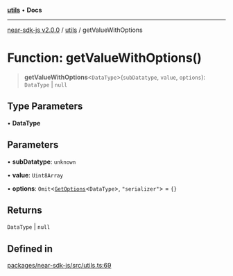 [**utils**](../README.md) • **Docs**

***

[near-sdk-js v2.0.0](../../packages.md) / [utils](../README.md) / getValueWithOptions

# Function: getValueWithOptions()

> **getValueWithOptions**\<`DataType`\>(`subDatatype`, `value`, `options`): `DataType` \| `null`

## Type Parameters

• **DataType**

## Parameters

• **subDatatype**: `unknown`

• **value**: `Uint8Array`

• **options**: `Omit`\<[`GetOptions`](../../types/collections/interfaces/GetOptions.md)\<`DataType`\>, `"serializer"`\> = `{}`

## Returns

`DataType` \| `null`

## Defined in

[packages/near-sdk-js/src/utils.ts:69](https://github.com/dim-daskalov/near-sdk-js/blob/53243ead20439b18f13476ccccdb08a3226b9136/packages/near-sdk-js/src/utils.ts#L69)
